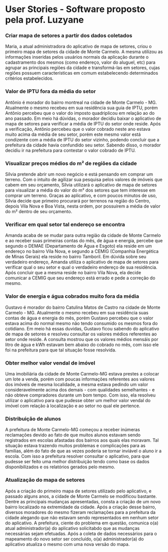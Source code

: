 # User Stories - Software proposto pela prof. Luzyane


### Criar mapa de setores a partir dos dados coletados

Maria, a atual administradora do aplicativo de mapa de setores, criou o primeiro mapa de setores da cidade de Monte Carmelo. A mesma utilizou as informações inseridas pelos usuários normais da aplicação durante o cadastramento dos mesmos (como endereço, valor do aluguel, etc) para agrupar as principais regiões da cidade e transformá-las em setores, cujas regiões possuem características em comum estabelecendo determinados critérios estabelecidos.

### Valor de IPTU fora da média do setor

Antônio é morador do bairro montreal na cidade de Monte Carmelo - MG. 
Atualmente o mesmo recebeu em sua residência sua guia de IPTU, porém Antônio percebeu que o valor do imposto quadriplicou em relação ao do ano passado. Em meio há dúvidas, o morador decidiu baixar o aplicativo de mapa de setores para verificar a média de IPTU do setor onde reside. Após a verificação, Antônio percebeu que o valor cobrado neste ano estava muito acima da média de seu setor, porém este mesmo valor está condizente com a média de IPTU do setor vizinho, podendo concluir que a prefeitura da cidade havia confundido seu setor.
Sabendo disso, o morador decidiu ir na prefeitura para contestar o valor cobrado de IPTU.

### Visualizar preços médios do m² de regiões da cidade

Sílvia pretende abrir um novo negócio e está pensando em comprar um terreno. 
Com o intuito de agilizar sua pesquisa pelos valores de imóveis que cabem em seu orçamento, Sílvia utilizará o aplicativo de mapa de setores para visualizar a média do valor do m² dos setores que tem interesse em comprar um terreno.
Graças ao aplicativo, e com poucos minutos de uso, Sílvia decide que primeiro procurará por terrenos na região do Centro, depois Vila Nova e Boa Vista, nesta ordem, por possuírem a média de valor do m² dentro de seu orçamento.

### Verificar em qual setor tal endereço se encontra

Amanda acaba de se mudar para outra região da cidade de Monte Carmelo e ao receber suas primeiras contas do mês, de água e energia, percebe que segundo o DEMAE (Departamento de Água e Esgoto) ela reside em um endereço no bairro Vila Nova, e segundo a CEMIG (Companhia Energética de Minas Gerais) ela reside no bairro Tamboril.
Em dúvida sobre seu verdadeiro endereço, Amanda utiliza o aplicativo de mapa de setores para verificar qual o seu setor e qual o verdadeiro endereço de sua residência. Após concluir que a mesma reside no bairro Vila Nova, ela decide comunicar a CEMIG que seu endereço está errado e pede a correção do mesmo.

### Valor de energia e água cobrados muito fora da média

Gustavo é morador do bairro Catulina Matos de Castro na cidade de Monte Carmelo - MG.
Atualmente o mesmo recebeu em sua residência suas contas de água e energia do mês, porém Gustavo percebeu que o valor estava acima do normal mesmo não tendo consumido os mesmos fora do cotidiano. Em meio há essas duvidas, Gustavo ficou sabendo do aplicativo de mapa de setores e resolveu consultar os valores médios referentes ao setor onde  reside. A consulta mostrou que os valores médios mensáis por litro de água e kWh estavam bem abaixo do cobrado no mês, com isso ele foi na prefeitura para que tal situação fosse resolvida.

### Obter melhor valor vendal de imóvel

Uma imobiliária da cidade de Monte Carmelo-MG estava prestes a colocar um lote a venda, porém com poucas informações referentes aos valores dos imóveis de mesma localidade, a mesma estava pedindo um valor consideravelmente acima dos demais - com qualidades semelhantes - e não obteve compradores durante um bom tempo.
Com isso, ela resolveu utilizar o aplicativo para que pudesse obter um melhor valor vendal do imóvel com relação à localização e ao setor no qual ele pertence.

### Distribuição de alunos

A prefeitura de Monte Carmelo-MG começou a receber inúmeras reclamações devido ao fato de que muitos alunos estavam sendo registrados em escolas afastadas dos bairros aos quais elas moravam.
Tal situação estava trazendo muitos problemas e complicações para as familias, além do fato de que as vezes poderia se tornar inviável o aluno ir a escola.
Com isso a prefeitura resolver consultar o aplicativo, para que pudesse ser feito uma melhor distribuição tendo como base os dados disponibilizados e os relatórios gerados pelo mesmo.


### Atualização do mapa de setores

Após a criação do primeiro mapa de setores utilizado pelo aplicativo, e passado alguns anos, a cidade de Monte Carmelo se modificou bastante.
Dentre as principais mudanças apresentadas, consta a criação de um novo bairro localizado na extremidade da cidade. Após a criação desse bairro, diversos moradores do mesmo fizeram reclamações para a prefeitura da cidade alegando que não estavam sendo representados em nenhum setor do aplicativo. A prefeitura, ciente do problema em questão, comunica o(a) atual administrador(a) do aplicativo solicitabdo que as mudanças necessárias sejam efetuadas. Após a coleta de dados necessários para o mapeamento do novo setor ser concluído, o(a) administrador(a) do aplicativo atualiza o mesmo com uma nova versão do mapa.

